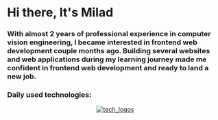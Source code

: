 # Hi there, It's Milad

### With almost 2 years of professional experience in computer vision engineering, I became interested in frontend web development couple months ago. Building several websites and web applications during my learning journey made me confident in frontend web development and ready to land a new job.


### Daily used technologies:

<p style="text-align: center">
  <a href="https://skillicons.dev">
    <img src="https://skillicons.dev/icons?i=javascript,typescript,react,html,css,webpack,docker,git,github,stackoverflow,linux,codepen,vscode"  alt="tech_logos"/>
  </a>
</p>
